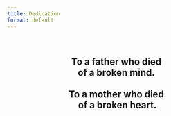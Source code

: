 ```yaml
---
title: Dedication
format: default
---
```


<br>
<center>
<p>
<h2><b>To a father who died<br>of a broken mind.<br><br>To a mother who died<br>&nbsp;of a broken heart.<br></b></b></h2>
</p>
<!-- <p>
<h2><b>Thank you for the world<br>&nbsp;and everything that’s in it.</b></h2>
</p> -->
</center>
<br>
